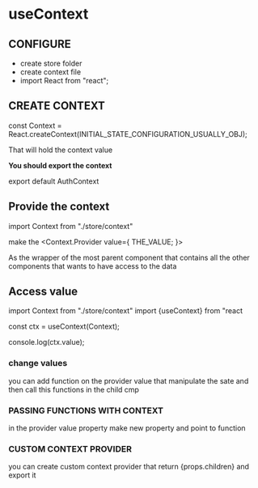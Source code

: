# useContext

## CONFIGURE

- create store folder
- create context file
- import React from "react";

## CREATE CONTEXT

const Context = React.createContext(INITIAL_STATE_CONFIGURATION_USUALLY_OBJ);

That will hold the context value

**You should export the context**

export default AuthContext

## Provide the context 
import Context from "./store/context"

make the <Context.Provider value={
  THE_VALUE;
}> 

As the wrapper of the most parent component that contains all the other components that wants to have access to the data 

## Access value

import Context from "./store/context"
import {useContext} from "react

const ctx = useContext(Context);

console.log(ctx.value);

### change values 
you can add function on the provider value that manipulate the sate and then call this functions in the child cmp 

### PASSING FUNCTIONS WITH CONTEXT

in the provider value property
make new property and point to function 


### CUSTOM CONTEXT PROVIDER
you can create custom context provider that return {props.children} and export it 